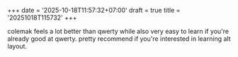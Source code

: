 +++
date = '2025-10-18T11:57:32+07:00'
draft = true
title = '20251018T115732' 
+++

colemak feels a lot better than qwerty while also very easy to learn if you're already good at qwerty. pretty recommend if you're interested in learning alt layout.
